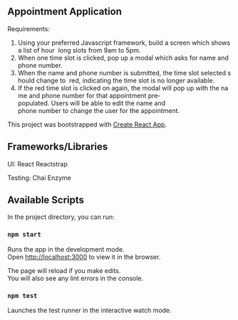 ## Appointment Application

Requirements:
1. Using your preferred Javascript framework, build a screen which shows a list of hour  long slots from 9am to 5pm.  
2. When one time slot is clicked, pop up a modal which asks for name and phone number.
3. When the name and phone number is submitted, the time slot selected should change to 
    red, indicating the time slot is no longer available.  
4. If the red time slot is clicked on again, the modal will pop up with the name and phone
   number for that appointment pre­populated. Users will be able to edit the name and  
   phone number to change the user for the appointment. 

This project was bootstrapped with [Create React App](https://github.com/facebook/create-react-app).

## Frameworks/Libraries

UI:
React
Reactstrap

Testing: 
Chai
Enzyme

## Available Scripts

In the project directory, you can run:

### `npm start`

Runs the app in the development mode.<br>
Open [http://localhost:3000](http://localhost:3000) to view it in the browser.

The page will reload if you make edits.<br>
You will also see any lint errors in the console.

### `npm test`

Launches the test runner in the interactive watch mode.<br>
